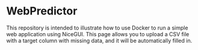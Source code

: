 # WebPredictor
This repository is intended to illustrate how to use Docker to run a simple web application using NiceGUI. This page allows you to upload a CSV file with a target column with missing data, and it will be automatically filled in.
